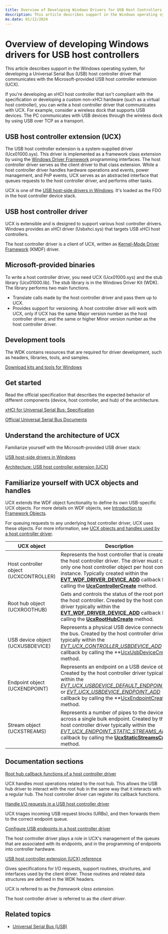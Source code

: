 ```yaml
---
title: Overview of Developing Windows Drivers for USB Host Controllers
description: This article describes support in the Windows operating system, for developing a USB host controller driver that communicates with the Microsoft-provided USB host controller extension (UCX).
ms.date: 01/12/2024
---
```


# Overview of developing Windows drivers for USB host controllers

This article describes support in the Windows operating system, for developing a Universal Serial Bus (USB) host controller driver that communicates with the Microsoft-provided USB host controller extension (UCX).

If you're developing an xHCI host controller that isn't compliant with the specification or developing a custom non-xHCI hardware (such as a virtual host controller), you can write a host controller driver that communicates with UCX. For example, consider a wireless dock that supports USB devices. The PC communicates with USB devices through the wireless dock by using USB over TCP as a transport.

## USB host controller extension (UCX)

The USB host controller extension is a system-supplied driver (Ucx01000.sys). This driver is implemented as a framework class extension by using the [Windows Driver Framework](../wdf/index.md) programming interfaces. The host controller driver serves as the client driver to that class extension. While a host controller driver handles hardware operations and events, power management, and PnP events, UCX serves as an abstracted interface that queues requests to the host controller driver, and performs other tasks.

UCX is one of the [USB host-side drivers in Windows](usb-3-0-driver-stack-architecture.md). It's loaded as the FDO in the host controller device stack.

## USB host controller driver

UCX is extensible and is designed to support various host controller drivers. Windows provides an xHCI driver (Usbxhci.sys) that targets USB xHCI host controllers.

The host controller driver is a client of UCX, written as [Kernel-Mode Driver Framework](../debugger/kernel-mode-driver-framework-debugging.md) (KMDF) driver.

## Microsoft-provided binaries

To write a host controller driver, you need UCX (Ucx01000.sys) and the stub library (Ucx01000.lib). The stub library is in the Windows Driver Kit (WDK). The library performs two main functions.

- Translate calls made by the host controller driver and pass them up to UCX.
- Provides support for versioning. A host controller driver will work with UCX, only if UCX has the same Major version number as the host controller driver, and the same or higher Minor version number as the host controller driver.

## Development tools

The WDK contains resources that are required for driver development, such as headers, libraries, tools, and samples.

[Download kits and tools for Windows](https://developer.microsoft.com/windows/hardware/)

## Get started

Read the official specification that describes the expected behavior of different components (device, host controller, and hub) of the architecture.

[xHCI for Universal Serial Bus: Specification](https://www.intel.com/content/www/us/en/products/docs/io/universal-serial-bus/extensible-host-controler-interface-usb-xhci.html)

[Official Universal Serial Bus Documents](https://www.usb.org/documents)

## Understand the architecture of UCX

Familiarize yourself with the Microsoft-provided USB driver stack:

[USB host-side drivers in Windows](usb-3-0-driver-stack-architecture.md)

[Architecture: USB host controller extension (UCX)](get-started-with-host-controller-driver-development.md)

## Familiarize yourself with UCX objects and handles

UCX extends the WDF object functionality to define its own USB-specific UCX objects. For more details on WDF objects, see [Introduction to Framework Objects](../wdf/introduction-to-framework-objects.md).

For queuing requests to any underlying host controller driver, UCX uses these objects. For more information, see [UCX objects and handles used by a host controller driver](ucx-objects-and-handles-used-by-host-controller-driver.md).

| UCX object | Description |
|---|---|
| Host controller object (UCXCONTROLLER) | Represents the host controller that is created by the host controller driver. The driver must create only one host controller object per host controller instance. Typically created within the **[EVT_WDF_DRIVER_DEVICE_ADD](/windows-hardware/drivers/ddi/wdfdriver/nc-wdfdriver-evt_wdf_driver_device_add)** callback by calling the **[UcxControllerCreate](/previous-versions/windows/hardware/drivers/mt188033(v=vs.85))** method. |
| Root hub object (UCXROOTHUB) | Gets and controls the status of the root ports of the host controller. Created by the host controller driver typically within the [**EVT_WDF_DRIVER_DEVICE_ADD**](/windows-hardware/drivers/ddi/wdfdriver/nc-wdfdriver-evt_wdf_driver_device_add) callback by calling the **[UcxRootHubCreate](/previous-versions/windows/hardware/drivers/mt188048(v=vs.85))** method. |
| USB device object (UCXUSBDEVICE) | Represents a physical USB device connected to the bus. Created by the host controller driver typically within the *[EVT_UCX_CONTROLLER_USBDEVICE_ADD](/windows-hardware/drivers/ddi/ucxcontroller/nc-ucxcontroller-evt_ucx_controller_usbdevice_add)* callback by calling the **[UcxUsbDeviceCreate](/windows-hardware/drivers/ddi/ucxusbdevice/nf-ucxusbdevice-ucxusbdevicecreate) method. |
| Endpoint object (UCXENDPOINT) | Represents an endpoint on a USB device object. Created by the host controller driver typically within the *[EVT_UCX_USBDEVICE_DEFAULT_ENDPOINT_ADD](/windows-hardware/drivers/ddi/ucxusbdevice/nc-ucxusbdevice-evt_ucx_usbdevice_default_endpoint_add)* or *[EVT_UCX_USBDEVICE_ENDPOINT_ADD](/windows-hardware/drivers/ddi/ucxusbdevice/nc-ucxusbdevice-evt_ucx_usbdevice_endpoint_add)* callback by calling the **[UcxEndpointCreate](/windows-hardware/drivers/ddi/ucxendpoint/nf-ucxendpoint-ucxendpointcreate) method. |
| Stream object (UCXSTREAMS) | Represents a number of pipes to the device across a single bulk endpoint. Created by the host controller driver typically within the *[EVT_UCX_ENDPOINT_STATIC_STREAMS_ADD](/windows-hardware/drivers/ddi/ucxendpoint/nc-ucxendpoint-evt_ucx_endpoint_static_streams_add)* callback by calling the **[UcxStaticStreamsCreate](/windows-hardware/drivers/ddi/ucxsstreams/nf-ucxsstreams-ucxstaticstreamscreate)** method. |

## Documentation sections

[Root hub callback functions of a host controller driver](manage-the-root-hub-in-a-host-controller-driver.md)

UCX handles most operations related to the root hub. This allows the USB hub driver to interact with the root hub in the same way that it interacts with a regular hub. The host controller driver can register its callback functions.

[Handle I/O requests in a USB host controller driver](handling-i-o-requests-in-a-host-controller-driver.md)

UCX triages incoming USB request blocks (URBs), and then forwards them to the correct endpoint queue.

[Configure USB endpoints in a host controller driver](configuring-usb-endpoints-in-a-host-controller-driver.md)

The host controller driver plays a role in UCX's management of the queues that are associated with its endpoints, and in the programming of endpoints into controller hardware.

[USB host controller extension (UCX) reference](/windows-hardware/drivers/ddi/_usbref/#host-controller-driver-reference)

Gives specifications for I/O requests, support routines, structures, and interfaces used by the client driver. Those routines and related data structures are defined in the WDK headers.

UCX is referred to as the *framework class extension*.

The host controller driver is referred to as the *client driver*.

## Related topics

- [Universal Serial Bus (USB)](../index.yml)
